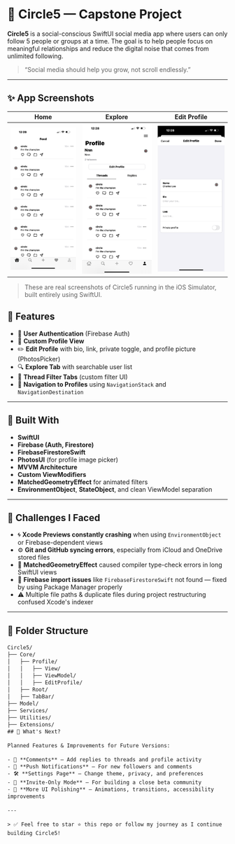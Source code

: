 # 📱 Circle5 — Capstone Project

**Circle5** is a social-conscious SwiftUI social media app where users can only follow 5 people or groups at a time. The goal is to help people focus on meaningful relationships and reduce the digital noise that comes from unlimited following.

> “Social media should help you grow, not scroll endlessly.”

---
## ✨ App Screenshots

| Home | Explore | Edit Profile |
|------|---------|--------------|
| ![Home](1.PNG) | ![Explore](2.PNG) | ![Edit](3.PNG) |

> These are real screenshots of Circle5 running in the iOS Simulator, built entirely using SwiftUI.

## 🚀 Features

- 🔐 **User Authentication** (Firebase Auth)
- 👤 **Custom Profile View**
- ✏️ **Edit Profile** with bio, link, private toggle, and profile picture (PhotosPicker)
- 🔍 **Explore Tab** with searchable user list
- 🧵 **Thread Filter Tabs** (custom filter UI)
- 💬 **Navigation to Profiles** using `NavigationStack` and `NavigationDestination`

---

## 🧰 Built With

- **SwiftUI**
- **Firebase (Auth, Firestore)**
- **FirebaseFirestoreSwift**
- **PhotosUI** (for profile image picker)
- **MVVM Architecture**
- **Custom ViewModifiers**
- **MatchedGeometryEffect** for animated filters
- **EnvironmentObject**, **StateObject**, and clean ViewModel separation

---

## 🧠 Challenges I Faced

- 🌀 **Xcode Previews constantly crashing** when using `EnvironmentObject` or Firebase-dependent views
- ⚙️ **Git and GitHub syncing errors**, especially from iCloud and OneDrive stored files
- 🧵 **MatchedGeometryEffect** caused compiler type-check errors in long SwiftUI views
- 🔄 **Firebase import issues** like `FirebaseFirestoreSwift` not found — fixed by using Package Manager properly
- ⚠️ Multiple file paths & duplicate files during project restructuring confused Xcode's indexer

---

## 📂 Folder Structure

```plaintext
Circle5/
├── Core/
│   ├── Profile/
│   │   ├── View/
│   │   ├── ViewModel/
│   │   ├── EditProfile/
│   ├── Root/
│   ├── TabBar/
├── Model/
├── Services/
├── Utilities/
├── Extensions/
## 🔮 What's Next?

Planned Features & Improvements for Future Versions:

- 💬 **Comments** — Add replies to threads and profile activity
- 🔔 **Push Notifications** — For new followers and comments
- 🛠 **Settings Page** — Change theme, privacy, and preferences
- 🤝 **Invite-Only Mode** — For building a close beta community
- 🎨 **More UI Polishing** — Animations, transitions, accessibility improvements

---

> ✅ Feel free to star ⭐ this repo or follow my journey as I continue building Circle5!

